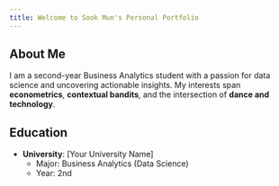 ```yaml
---
title: Welcome to Sook Mun's Personal Portfolio
---
```

## About Me
I am a second-year Business Analytics student with a passion for data science and uncovering actionable insights. My interests span **econometrics**, **contextual bandits**, and the intersection of **dance and technology**.

## Education
- **University**: [Your University Name]  
  - Major: Business Analytics (Data Science)  
  - Year: 2nd  
